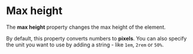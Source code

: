 # Max height

The **max height** property changes the max height of the element.

By default, this property converts numbers to **pixels**. You can also specify the unit you want to use by adding a string - like `1em`, `2rem` or `50%`.
